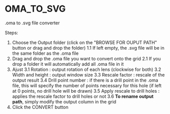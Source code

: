 # OMA_TO_SVG
.oma to .svg file converter

Steps:
1. Choose the Output folder (click on the "BROWSE FOR OUPUT PATH" button or drag and drop the folder)
	1.1 If left empty, the .svg file will be in the same folder as the .oma file
2. Drag and drop the .oma file you want to convert onto the grid
	2.1 If you drop a folder it will automatically add all .oma file in it
3. Ajust
	3.1 Rotation : output rotation of each lens (clockwise for both)
	3.2 Width and height : output window size
	3.3 Rescale factor : rescale of the output result
	3.4 Drill point number : if there is a drill point in the .oma file, this will specify the number of points necessary for this hole (if left at 0 points, no drill hole will be drawn)
	3.5 Apply rescale to drill holes : applies the rescale factor to drill holes or not
	3.6 **To rename output path**, simply modify the output column in the grid
4. Click the CONVERT button